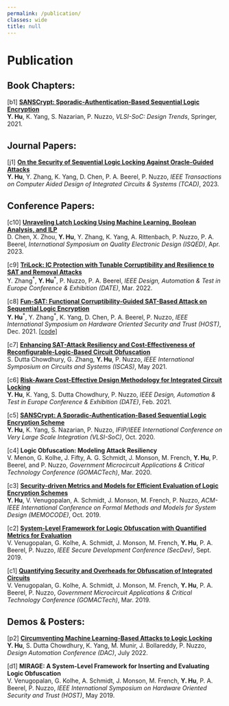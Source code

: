 ```yaml
---
permalink: /publication/
classes: wide
title: null
---
```


# Publication

## Book Chapters:

[b1] [**SANSCrypt: Sporadic-Authentication-Based Sequential Logic Encryption**](https://doi.org/10.1007/978-3-030-81641-4_12)\
**Y. Hu**, K. Yang, S. Nazarian, P. Nuzzo, *VLSI-SoC: Design Trends*, Springer, 2021. 

## Journal Papers: 

[j1] [**On the Security of Sequential Logic Locking Against Oracle-Guided Attacks**](https://doi.org/10.1109/TCAD.2023.3253428)\
**Y. Hu**, Y. Zhang, K. Yang, D. Chen, P. A. Beerel, P. Nuzzo, *IEEE Transactions on Computer Aided Design of Integrated Circuits & Systems (TCAD)*, 2023. 

## Conference Papers: 

[c10] [**Unraveling Latch Locking Using Machine Learning, Boolean Analysis, and ILP**](https://arxiv.org/abs/2305.00107)\
D. Chen, X. Zhou, **Y. Hu**, Y. Zhang, K. Yang, A. Rittenbach, P. Nuzzo, P. A. Beerel, *International Symposium on Quality Electronic Design (ISQED)*, Apr. 2023. 

[c9] [**TriLock: IC Protection with Tunable Corruptibility and Resilience to SAT and Removal Attacks**](https://doi.org/10.23919/DATE54114.2022.9774649)\
Y. Zhang<sup>\*</sup>, **Y. Hu**<sup>\*</sup>, P. Nuzzo, P. A. Beerel, *IEEE Design, Automation & Test in Europe Conference & Exhibition (DATE)*, Mar. 2022. 

[c8] [**Fun-SAT: Functional Corruptibility-Guided SAT-Based Attack on Sequential Logic Encryption**](https://doi.org/10.1109/HOST49136.2021.9702267)\
**Y. Hu**<sup>\*</sup>, Y. Zhang<sup>\*</sup>, K. Yang, D. Chen, P. A. Beerel, P. Nuzzo, *IEEE International Symposium on Hardware Oriented Security and Trust (HOST)*, Dec. 2021. [[code]](https://github.com/descyphy/Fun-SAT)

[c7] [**Enhancing SAT-Attack Resiliency and Cost-Effectiveness of Reconfigurable-Logic-Based Circuit Obfuscation**](https://doi.org/10.1109/ISCAS51556.2021.9401458)\
S. Dutta Chowdhury, G. Zhang, **Y. Hu**, P. Nuzzo, *IEEE International Symposium on Circuits and Systems (ISCAS)*, May 2021. 

[c6] [**Risk-Aware Cost-Effective Design Methodology for Integrated Circuit Locking**](https://doi.org/10.23919/DATE51398.2021.9473956)
\
**Y. Hu**, K. Yang, S. Dutta Chowdhury, P. Nuzzo, *IEEE Design, Automation & Test in Europe Conference & Exhibition (DATE)*, Feb. 2021. 

[c5] [**SANSCrypt: A Sporadic-Authentication-Based Sequential Logic Encryption Scheme**](https://doi.org/10.1109/VLSI-SOC46417.2020.9344079)\
**Y. Hu**, K. Yang, S. Nazarian, P. Nuzzo, *IFIP/IEEE International Conference on Very Large Scale Integration (VLSI-SoC)*, Oct. 2020. 

[c4] **Logic Obfuscation: Modeling Attack Resiliency**\
V. Menon, G. Kolhe, J. Fifty, A. G. Schmidt, J. Monson, M. French, **Y. Hu**, P. Beerel, and P. Nuzzo, *Government Microcircuit Applications & Critical Technology Conference (GOMACTech)*, Mar. 2020.

[c3] [**Security-driven Metrics and Models for Efficient Evaluation of Logic Encryption Schemes**](https://doi.org/10.1145/3359986.3361207)\
**Y. Hu**, V. Venugopalan, A. Schmidt, J. Monson, M. French, P. Nuzzo, *ACM-IEEE International Conference on Formal Methods and Models for System Design (MEMOCODE)*, Oct. 2019. 

[c2] [**System-Level Framework for Logic Obfuscation with Quantified Metrics for Evaluation**](https://doi.org/10.1109/SecDev.2019.00020)\
V. Venugopalan, G. Kolhe, A. Schmidt, J. Monson, M. French, **Y. Hu**, P. A. Beerel, P. Nuzzo, *IEEE Secure Development Conference (SecDev)*, Sept. 2019. 

[c1] [**Quantifying Security and Overheads for Obfuscation of Integrated Circuits**](https://apps.dtic.mil/sti/citations/AD1075410)\
V. Venugopalan, G. Kolhe, A. Schmidt, J. Monson, M. French, **Y. Hu**, P. A. Beerel, P. Nuzzo, *Government Microcircuit Applications & Critical Technology Conference (GOMACTech)*, Mar. 2019. 


## Demos & Posters:

[p2] [**Circumventing Machine Learning-Based Attacks to Logic Locking**](https://59dac.conference-program.com/presentation/?id=WIP207&sess=sess264)\
**Y. Hu**, S. Dutta Chowdhury, K. Yang, M. Munir, J. Bollareddy, P. Nuzzo, *Design Automation Conference (DAC)*, July 2022. 

[d1] **MIRAGE: A System-Level Framework for Inserting and Evaluating Logic Obfuscation**\
V. Venugopalan, G. Kolhe, A. Schmidt, J. Monson, M. French, **Y. Hu**, P. A. Beerel, P. Nuzzo, *IEEE International Symposium on Hardware Oriented Security and Trust (HOST)*, May 2019.

